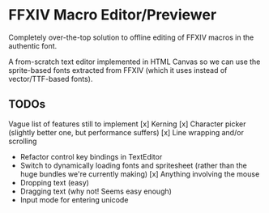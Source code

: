 # FFXIV Macro Editor/Previewer
Completely over-the-top solution to offline editing of FFXIV macros in the authentic font.

A from-scratch text editor implemented in HTML Canvas so we can use the sprite-based fonts
extracted from FFXIV (which it uses instead of vector/TTF-based fonts).

## TODOs
Vague list of features still to implement
[x] Kerning
[x] Character picker (slightly better one, but performance suffers)
[x] Line wrapping and/or scrolling
- Refactor control key bindings in TextEditor
- Switch to dynamically loading fonts and spritesheet (rather than the huge bundles we're currently making)
[x] Anything involving the mouse
- Dropping text (easy)
- Dragging text (why not! Seems easy enough)
- Input mode for entering unicode